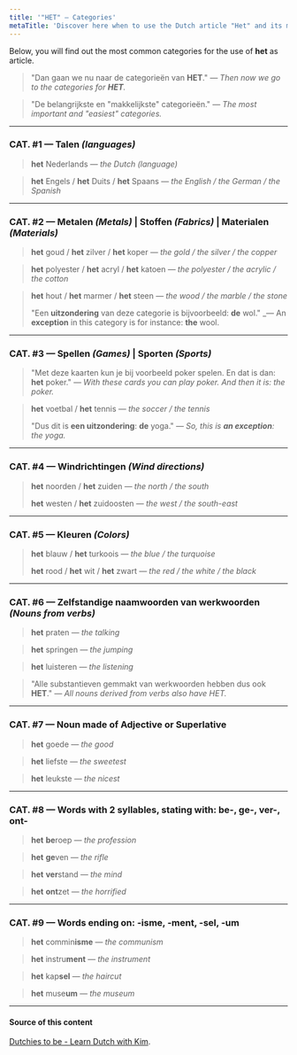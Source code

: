 ```yaml
---
title: '"HET" — Categories'
metaTitle: 'Discover here when to use the Dutch article "Het" and its most common used categories.'
---
```


Below, you will find out the most common categories for the use of **het** as article.

> "Dan gaan we nu naar de categorieën van **HET**."
> _— Then now we go to the categories for **HET**._

> "De belangrijkste en "makkelijkste" categorieën."
> _— The most important and "easiest" categories._

---

### CAT. #1 — Talen _(languages)_

> **het** Nederlands
> _— the Dutch (language)_

> **het** Engels / **het** Duits / **het** Spaans
> _— the English / the German / the Spanish_

---

### CAT. #2 — Metalen _(Metals)_ | Stoffen _(Fabrics)_ | Materialen _(Materials)_


> **het** goud / **het** zilver / **het** koper
> _— the gold / the silver / the copper_

> **het** polyester / **het** acryl / **het** katoen
> _— the polyester / the acrylic / the cotton_

> **het** hout / **het** marmer / **het** steen
> _— the wood / the marble / the stone_
>
> "Een **uitzondering** van deze categorie is bijvoorbeeld: **de** wol."
> _— An **exception** in this category is for instance: **the** wool.

---

### CAT. #3 — Spellen  _(Games)_ | Sporten _(Sports)_

> "Met deze kaarten kun je bij voorbeeld poker spelen. En dat is dan: **het** poker."
> _— With these cards you can play poker. And then it is: the poker._

> **het** voetbal / **het** tennis
>_— the soccer / the tennis_
>
> "Dus dit is **een uitzondering**: **de** yoga."
> _— So, this is **an exception**: the yoga._

---
### CAT. #4 — Windrichtingen _(Wind directions)_

> **het** noorden / **het** zuiden
> _— the north / the south_
>
> **het** westen / **het** zuidoosten
> _— the west / the south-east_

---
### CAT. #5 — Kleuren _(Colors)_

> **het** blauw / **het** turkoois
> _— the blue / the turquoise_
>
> **het** rood / **het** wit / **het** zwart
> _— the red / the white / the black_

---
### CAT. #6 — Zelfstandige naamwoorden van werkwoorden _(Nouns from verbs)_

> **het** praten
> _— the talking_

> **het** springen
> _— the jumping_

> **het** luisteren
> _— the listening_

> "Alle substantieven gemmakt van werkwoorden hebben dus ook **HET**."
> _— All nouns derived from verbs also have HET._

---
### CAT. #7 — Noun made of Adjective or Superlative

> **het** goede
> _— the good_

> **het** liefste
> _— the sweetest_

> **het** leukste
> _— the nicest_

---
### CAT. #8 — Words with 2 syllables, stating with: **be-**, **ge-**, **ver-**, **ont-**

> **het** **be**roep
> _— the profession_

> **het** **ge**ven
> _— the rifle_

> **het** **ver**stand
> _— the mind_

> **het** **ont**zet
> _— the horrified_

---
### CAT. #9 — Words ending on: **-isme**, **-ment**, **-sel**, **-um**

> **het** commin**isme**
> _— the communism_

> **het** instru**ment**
> _— the instrument_

> **het** kap**sel**
> _— the haircut_

> **het** muse**um**
> _— the museum_


---

#### Source of this content

[Dutchies to be - Learn Dutch with Kim](https://youtu.be/3f6ppki9o54).
